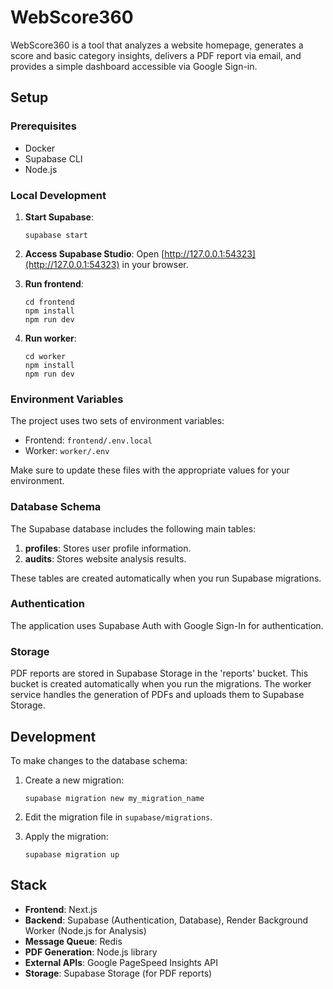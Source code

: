 # WebScore360

WebScore360 is a tool that analyzes a website homepage, generates a score and basic category insights, delivers a PDF report via email, and provides a simple dashboard accessible via Google Sign-in.

## Setup

### Prerequisites
- Docker
- Supabase CLI
- Node.js

### Local Development

1. **Start Supabase**:
   ```
   supabase start
   ```

2. **Access Supabase Studio**:
   Open [http://127.0.0.1:54323](http://127.0.0.1:54323) in your browser.

3. **Run frontend**:
   ```
   cd frontend
   npm install
   npm run dev
   ```

4. **Run worker**:
   ```
   cd worker
   npm install
   npm run dev
   ```

### Environment Variables

The project uses two sets of environment variables:

- Frontend: `frontend/.env.local`
- Worker: `worker/.env`

Make sure to update these files with the appropriate values for your environment.

### Database Schema

The Supabase database includes the following main tables:

1. **profiles**: Stores user profile information.
2. **audits**: Stores website analysis results.

These tables are created automatically when you run Supabase migrations.

### Authentication

The application uses Supabase Auth with Google Sign-In for authentication.

### Storage

PDF reports are stored in Supabase Storage in the 'reports' bucket. This bucket is created automatically when you run the migrations. The worker service handles the generation of PDFs and uploads them to Supabase Storage.

## Development

To make changes to the database schema:

1. Create a new migration:
   ```
   supabase migration new my_migration_name
   ```

2. Edit the migration file in `supabase/migrations`.

3. Apply the migration:
   ```
   supabase migration up
   ```

## Stack

- **Frontend**: Next.js
- **Backend**: Supabase (Authentication, Database), Render Background Worker (Node.js for Analysis)
- **Message Queue**: Redis
- **PDF Generation**: Node.js library
- **External APIs**: Google PageSpeed Insights API
- **Storage**: Supabase Storage (for PDF reports) 